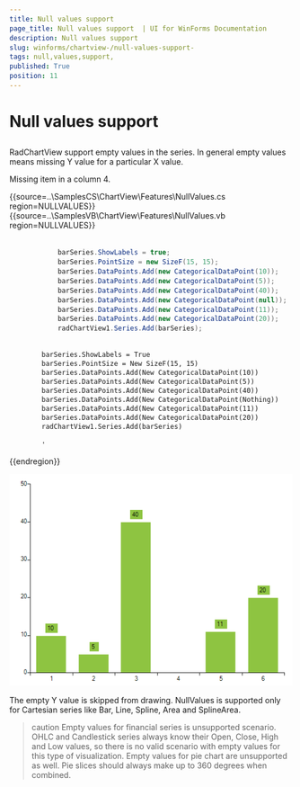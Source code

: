 ```yaml
---
title: Null values support 
page_title: Null values support  | UI for WinForms Documentation
description: Null values support 
slug: winforms/chartview-/null-values-support-
tags: null,values,support,
published: True
position: 11
---
```


# Null values support 



## 

RadChartView support empty values in the series. In general empty values means missing Y value for a particular X value.        
        

Missing item in a column 4. 


{{source=..\SamplesCS\ChartView\Features\NullValues.cs region=NULLVALUES}} 
{{source=..\SamplesVB\ChartView\Features\NullValues.vb region=NULLVALUES}} 

````C#
            
            barSeries.ShowLabels = true;
            barSeries.PointSize = new SizeF(15, 15);
            barSeries.DataPoints.Add(new CategoricalDataPoint(10));
            barSeries.DataPoints.Add(new CategoricalDataPoint(5));
            barSeries.DataPoints.Add(new CategoricalDataPoint(40));
            barSeries.DataPoints.Add(new CategoricalDataPoint(null));
            barSeries.DataPoints.Add(new CategoricalDataPoint(11));
            barSeries.DataPoints.Add(new CategoricalDataPoint(20));
            radChartView1.Series.Add(barSeries);
````
````VB.NET

        barSeries.ShowLabels = True
        barSeries.PointSize = New SizeF(15, 15)
        barSeries.DataPoints.Add(New CategoricalDataPoint(10))
        barSeries.DataPoints.Add(New CategoricalDataPoint(5))
        barSeries.DataPoints.Add(New CategoricalDataPoint(40))
        barSeries.DataPoints.Add(New CategoricalDataPoint(Nothing))
        barSeries.DataPoints.Add(New CategoricalDataPoint(11))
        barSeries.DataPoints.Add(New CategoricalDataPoint(20))
        radChartView1.Series.Add(barSeries)

        '
````

{{endregion}} 


![chartview-null-values-support 001](images/chartview-null-values-support001.png)

The empty Y value is skipped from drawing. NullValues is supported only for Cartesian series like Bar, Line, Spline, Area and SplineArea.
        

>caution Empty values for financial series is unsupported scenario. OHLC and Candlestick series always know their Open, Close, High and Low values, so  there is no valid scenario with empty values for this type of visualization.
>Empty values for pie chart are unsupported as well. Pie slices should always make up to 360 degrees when combined.
>

